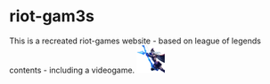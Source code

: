 # riot-gam3s

This is a recreated riot-games website - based on league of legends contents - including a videogame.
<img src='assets/ashe.png' style='width: 50px; height: 50px;'/>
